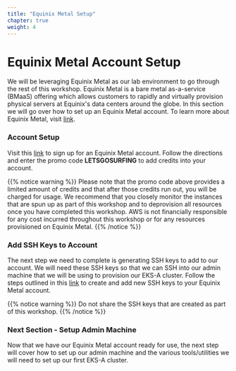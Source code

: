 ```yaml
---
title: "Equinix Metal Setup" 
chapter: true
weight: 4 
---
```


# Equinix Metal Account Setup
We will be leveraging Equinix Metal as our lab environment to go through the rest of this workshop. Equinix Metal is a bare metal as-a-service (BMaaS) offering which allows customers to rapidly and virtually provision physical servers at Equinix's data centers around the globe. In this section we will go over how to set up an Equinix Metal account. To learn more about Equinix Metal, visit [link](https://metal.equinix.com/).

### Account Setup
Visit this [link](https://metal.equinix.com/start/) to sign up for an Equinix Metal account. Follow the directions and enter the promo code **LETSGOSURFING** to add credits into your account. 

{{% notice warning %}}
Please note that the promo code above provides a limited amount of credits and that after those credits run out, you will be charged for usage. We recommend that you closely monitor the instances that are spun up as part of this workshop and to deprovision all resources once you have completed this workshop. AWS is not financially responsible for any cost incurred throughout this workshop or for any resources provisioned on Equinix Metal. 
{{% /notice %}}

### Add SSH Keys to Account
The next step we need to complete is generating SSH keys to add to our account. We will need these SSH keys so that we can SSH into our admin machine that we will be using to provision our EKS-A cluster. Follow the steps outlined in this [link](https://metal.equinix.com/developers/docs/accounts/ssh-keys/) to create and add new SSH keys to your Equinix Metal account.

{{% notice warning %}}
Do not share the SSH keys that are created as part of this workshop. 
{{% /notice %}}

### Next Section - Setup Admin Machine
Now that we have our Equinix Metal account ready for use, the next step will cover how to set up our admin machine and the various tools/utilities we will need to set up our first EKS-A cluster. 
